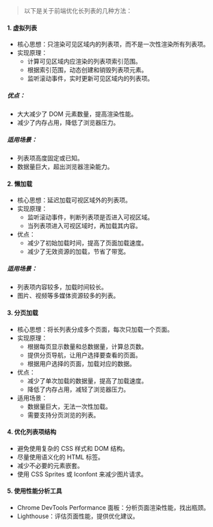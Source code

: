 > 以下是关于前端优化长列表的几种方法：

#### 1. 虚拟列表

- 核心思想：只渲染可见区域内的列表项，而不是一次性渲染所有列表项。
- 实现原理：
  - 计算可见区域内应渲染的列表项索引范围。
  - 根据索引范围，动态创建和销毁列表项元素。
  - 监听滚动事件，实时更新可见区域内的列表项。

##### 优点：

- 大大减少了 DOM 元素数量，提高渲染性能。
- 减少了内存占用，降低了浏览器压力。

##### 适用场景：

- 列表项高度固定或已知。
- 数据量巨大，超出浏览器渲染能力。

#### 2. 懒加载

- 核心思想：延迟加载可视区域外的列表项。
- 实现原理：
  - 监听滚动事件，判断列表项是否进入可视区域。
  - 当列表项进入可视区域时，再加载其内容。
- 优点：
  - 减少了初始加载时间，提高了页面加载速度。
  - 减少了无效资源的加载，节省了带宽。

##### 适用场景：

- 列表项内容较多，加载时间较长。
- 图片、视频等多媒体资源较多的列表。

#### 3. 分页加载

- 核心思想：将长列表分成多个页面，每次只加载一个页面。
- 实现原理：
  - 根据每页显示数量和总数据量，计算总页数。
  - 提供分页导航，让用户选择要查看的页面。
  - 根据用户选择的页面，加载对应的数据。
- 优点：
  - 减少了单次加载的数据量，提高了加载速度。
  - 降低了内存占用，减轻了浏览器压力。
- 适用场景：
  - 数据量巨大，无法一次性加载。
  - 需要支持分页浏览的列表。

#### 4. 优化列表项结构

- 避免使用复杂的 CSS 样式和 DOM 结构。
- 尽量使用语义化的 HTML 标签。
- 减少不必要的元素嵌套。
- 使用 CSS Sprites 或 Iconfont 来减少图片请求。

#### 5. 使用性能分析工具

- Chrome DevTools Performance 面板：分析页面渲染性能，找出瓶颈。
- Lighthouse：评估页面性能，提供优化建议。
